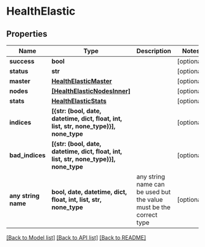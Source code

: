# HealthElastic


## Properties
Name | Type | Description | Notes
------------ | ------------- | ------------- | -------------
**success** | **bool** |  | [optional] 
**status** | **str** |  | [optional] 
**master** | [**HealthElasticMaster**](HealthElasticMaster.md) |  | [optional] 
**nodes** | [**[HealthElasticNodesInner]**](HealthElasticNodesInner.md) |  | [optional] 
**stats** | [**HealthElasticStats**](HealthElasticStats.md) |  | [optional] 
**indices** | **[{str: (bool, date, datetime, dict, float, int, list, str, none_type)}], none_type** |  | [optional] 
**bad_indices** | **[{str: (bool, date, datetime, dict, float, int, list, str, none_type)}], none_type** |  | [optional] 
**any string name** | **bool, date, datetime, dict, float, int, list, str, none_type** | any string name can be used but the value must be the correct type | [optional]

[[Back to Model list]](../README.md#documentation-for-models) [[Back to API list]](../README.md#documentation-for-api-endpoints) [[Back to README]](../README.md)


